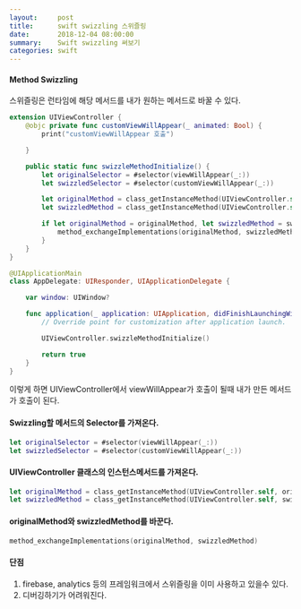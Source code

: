 ```yaml
---
layout:     post
title:      swift swizzling 스위즐링
date:       2018-12-04 08:00:00
summary:    Swift swizzling 써보기
categories: swift
---
```


#### Method Swizzling

스위즐링은 런타임에 해당 메서드를 내가 원하는 메서드로 바꿀 수 있다.


```swift
extension UIViewController {
    @objc private func customViewWillAppear(_ animated: Bool) {
        print("customViewWillAppear 호출")

    }

    public static func swizzleMethodInitialize() {
        let originalSelector = #selector(viewWillAppear(_:))
        let swizzledSelector = #selector(customViewWillAppear(_:))

        let originalMethod = class_getInstanceMethod(UIViewController.self, originalSelector)
        let swizzledMethod = class_getInstanceMethod(UIViewController.self, swizzledSelector)

        if let originalMethod = originalMethod, let swizzledMethod = swizzledMethod {
            method_exchangeImplementations(originalMethod, swizzledMethod)
        }
    }
}
```


```swift
@UIApplicationMain
class AppDelegate: UIResponder, UIApplicationDelegate {

    var window: UIWindow?

    func application(_ application: UIApplication, didFinishLaunchingWithOptions launchOptions: [UIApplication.LaunchOptionsKey: Any]?) -> Bool {
        // Override point for customization after application launch.

        UIViewController.swizzleMethodInitialize()

        return true
    }
}
```

이렇게 하면 UIViewController에서 viewWillAppear가 호출이 될때 내가 만든 메서드가 호출이 된다.


#### Swizzling할 메서드의 Selector를 가져온다.

```swift
let originalSelector = #selector(viewWillAppear(_:))
let swizzledSelector = #selector(customViewWillAppear(_:))
```

#### UIViewController 클래스의 인스턴스메서드를 가져온다.

```swift
let originalMethod = class_getInstanceMethod(UIViewController.self, originalSelector)
let swizzledMethod = class_getInstanceMethod(UIViewController.self, swizzledSelector)
```

#### originalMethod와 swizzledMethod를 바꾼다.

```swift
method_exchangeImplementations(originalMethod, swizzledMethod)
```

#### 단점

1. firebase, analytics 등의 프레임워크에서 스위즐링을 이미 사용하고 있을수 있다.
2. 디버깅하기가 어려워진다.
